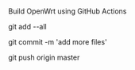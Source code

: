 #

Build OpenWrt using GitHub Actions

git add --all

git commit -m 'add more files'

git push origin master


